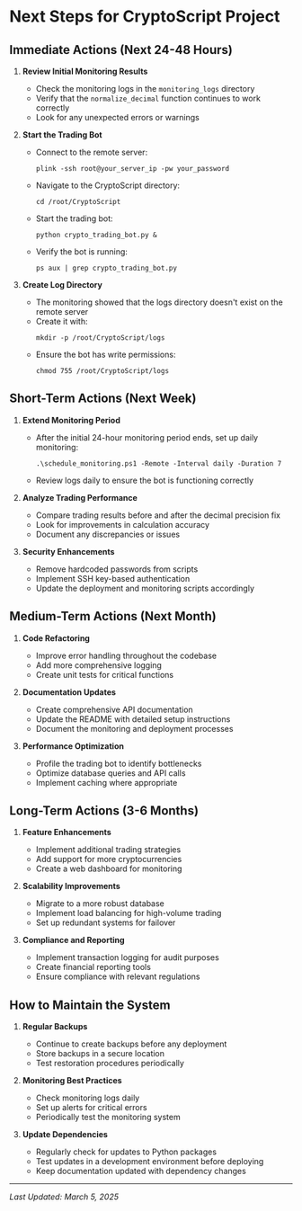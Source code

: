 # Next Steps for CryptoScript Project

## Immediate Actions (Next 24-48 Hours)

1. **Review Initial Monitoring Results**
   - Check the monitoring logs in the `monitoring_logs` directory
   - Verify that the `normalize_decimal` function continues to work correctly
   - Look for any unexpected errors or warnings

2. **Start the Trading Bot**
   - Connect to the remote server:
     ```
     plink -ssh root@your_server_ip -pw your_password
     ```
   - Navigate to the CryptoScript directory:
     ```
     cd /root/CryptoScript
     ```
   - Start the trading bot:
     ```
     python crypto_trading_bot.py &
     ```
   - Verify the bot is running:
     ```
     ps aux | grep crypto_trading_bot.py
     ```

3. **Create Log Directory**
   - The monitoring showed that the logs directory doesn't exist on the remote server
   - Create it with:
     ```
     mkdir -p /root/CryptoScript/logs
     ```
   - Ensure the bot has write permissions:
     ```
     chmod 755 /root/CryptoScript/logs
     ```

## Short-Term Actions (Next Week)

1. **Extend Monitoring Period**
   - After the initial 24-hour monitoring period ends, set up daily monitoring:
     ```
     .\schedule_monitoring.ps1 -Remote -Interval daily -Duration 7
     ```
   - Review logs daily to ensure the bot is functioning correctly

2. **Analyze Trading Performance**
   - Compare trading results before and after the decimal precision fix
   - Look for improvements in calculation accuracy
   - Document any discrepancies or issues

3. **Security Enhancements**
   - Remove hardcoded passwords from scripts
   - Implement SSH key-based authentication
   - Update the deployment and monitoring scripts accordingly

## Medium-Term Actions (Next Month)

1. **Code Refactoring**
   - Improve error handling throughout the codebase
   - Add more comprehensive logging
   - Create unit tests for critical functions

2. **Documentation Updates**
   - Create comprehensive API documentation
   - Update the README with detailed setup instructions
   - Document the monitoring and deployment processes

3. **Performance Optimization**
   - Profile the trading bot to identify bottlenecks
   - Optimize database queries and API calls
   - Implement caching where appropriate

## Long-Term Actions (3-6 Months)

1. **Feature Enhancements**
   - Implement additional trading strategies
   - Add support for more cryptocurrencies
   - Create a web dashboard for monitoring

2. **Scalability Improvements**
   - Migrate to a more robust database
   - Implement load balancing for high-volume trading
   - Set up redundant systems for failover

3. **Compliance and Reporting**
   - Implement transaction logging for audit purposes
   - Create financial reporting tools
   - Ensure compliance with relevant regulations

## How to Maintain the System

1. **Regular Backups**
   - Continue to create backups before any deployment
   - Store backups in a secure location
   - Test restoration procedures periodically

2. **Monitoring Best Practices**
   - Check monitoring logs daily
   - Set up alerts for critical errors
   - Periodically test the monitoring system

3. **Update Dependencies**
   - Regularly check for updates to Python packages
   - Test updates in a development environment before deploying
   - Keep documentation updated with dependency changes

---

*Last Updated: March 5, 2025* 